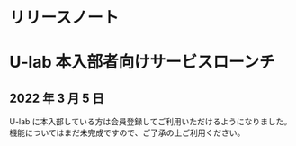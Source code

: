 <!-- @format -->

# リリースノート

# U-lab 本入部者向けサービスローンチ

## 2022 年 3 月 5 日

U-lab に本入部している方は会員登録してご利用いただけるようになりました。  
機能についてはまだ未完成ですので、ご了承の上ご利用ください。
